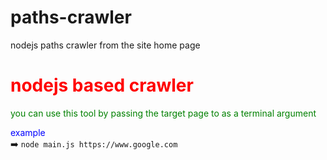 # paths-crawler
nodejs  paths crawler from the site home page 
<h1 style="color:red;">nodejs based crawler </h1>
<p style="color:green;"> 
  you can use this tool by passing the target page to as a terminal argument 
</p>
<div style="color:blue">example</div>
➡️
<code>node main.js https://www.google.com</code>
